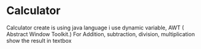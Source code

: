 # Calculator
Calculator create is using java language  i use dynamic  variable, AWT ( Abstract Window Toolkit.) For Addition, subtraction, division, multiplication  show the result in textbox
